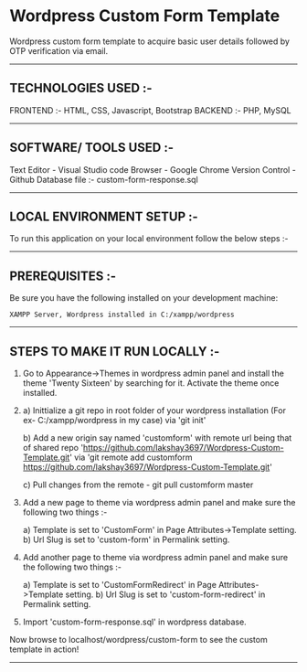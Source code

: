 # Wordpress Custom Form Template 

Wordpress custom form template to acquire basic user details followed by OTP verification via email.

----------------------------------------------------------------------------------------------------------------------
TECHNOLOGIES USED :-
-----------------------------------------------------------------------------------------------------------------------

FRONTEND :- HTML, CSS, Javascript, Bootstrap
BACKEND  :- PHP, MySQL

---------------------------------------------------------------------------------------------------------------------
SOFTWARE/ TOOLS USED :-
----------------------------------------------------------------------------------------------------------------------

Text Editor - Visual Studio code
Browser - Google Chrome
Version Control - Github
Database file :- custom-form-response.sql

------------------------------------------------------------------------------------------------------------------------
LOCAL ENVIRONMENT SETUP :-
-------------------------------------------------------------------------------------------------------------------------

To run this application on your local environment follow the below steps :-

-------------------------------------------------------------------------------------------------------------------------
PREREQUISITES :-
--------------------------------------------------------------------------------------------------------------------------

Be sure you have the following installed on your development machine:

    XAMPP Server, Wordpress installed in C:/xampp/wordpress

---------------------------------------------------------------------------------------------------------------------------
STEPS TO MAKE IT RUN LOCALLY :-
---------------------------------------------------------------------------------------------------------------------------

1. Go to Appearance->Themes in wordpress admin panel and install the theme 'Twenty Sixteen' by searching for it. Activate the theme once installed.

2. a) Inittialize a git repo in root folder of your wordpress installation (For ex- C:/xampp/wordpress in my case) via 'git init'

   b) Add a new origin say named 'customform' with remote url being that of shared repo 'https://github.com/lakshay3697/Wordpress-Custom-Template.git' via 'git remote add customform https://github.com/lakshay3697/Wordpress-Custom-Template.git'

   c) Pull changes from the remote - git pull customform master

3. Add a new page to theme via wordpress admin panel and make sure the following two things :- 
    
    a) Template is set to 'CustomForm' in Page Attributes->Template setting.
    b) Url Slug is set to 'custom-form' in Permalink setting.

4. Add another page to theme via wordpress admin panel and make sure the following two things :- 
    
    a) Template is set to 'CustomFormRedirect' in Page Attributes->Template setting.
    b) Url Slug is set to 'custom-form-redirect' in Permalink setting.

5. Import 'custom-form-response.sql' in wordpress database.

Now browse to localhost/wordpress/custom-form to see the custom template in action!

--------------------------------------------------------------------------------------------------------------------------------
